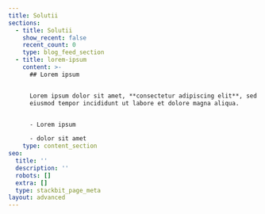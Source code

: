 ```yaml
---
title: Solutii
sections:
  - title: Solutii
    show_recent: false
    recent_count: 0
    type: blog_feed_section
  - title: lorem-ipsum
    content: >-
      ## Lorem ipsum


      Lorem ipsum dolor sit amet, **consectetur adipiscing elit**, sed do
      eiusmod tempor incididunt ut labore et dolore magna aliqua.


      - Lorem ipsum

      - dolor sit amet
    type: content_section
seo:
  title: ''
  description: ''
  robots: []
  extra: []
  type: stackbit_page_meta
layout: advanced
---
```

